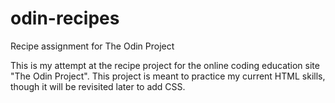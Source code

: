 # odin-recipes

Recipe assignment for The Odin Project

This is my attempt at the recipe project for the online coding education site "The Odin Project". This project is meant to practice my current HTML skills, though it will be revisited later to add CSS.

